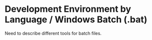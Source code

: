 # Development Environment by Language / Windows Batch (.bat)

Need to describe different tools for batch files.
